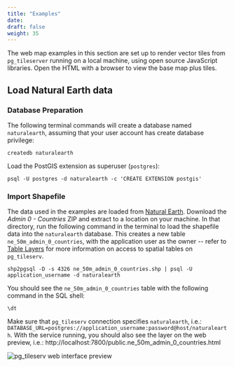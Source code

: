 ```yaml
---
title: "Examples"
date:
draft: false
weight: 35
---
```


The web map examples in this section are set up to render vector tiles from `pg_tileserver` 
running on a local machine, using open source JavaScript libraries. Open the HTML with a browser to view the base map plus tiles.

## Load Natural Earth data

### Database Preparation

The following terminal commands will create a database named `naturalearth`, assuming that your user account has create database privilege:

```
createdb naturalearth
```

Load the PostGIS extension as superuser (`postgres`):

```
psql -U postgres -d naturalearth -c 'CREATE EXTENSION postgis'
```

### Import Shapefile

The data used in the examples are loaded from [Natural Earth](https://www.naturalearthdata.com/downloads/50m-cultural-vectors/).
Download the *Admin 0 - Countries* ZIP and extract to a location on your 
machine. In that directory, run the following command in the terminal to load the 
shapefile data into the `naturalearth` database. This creates a new table `ne_50m_admin_0_countries`, with the application user as the owner -- refer to [Table Layers](../usage/table-layers/) for more information on access to spatial tables on `pg_tileserv`.

```
shp2pgsql -D -s 4326 ne_50m_admin_0_countries.shp | psql -U application_username -d naturalearth
```

You should see the `ne_50m_admin_0_countries` table with the following command in the SQL shell:

```
\dt
```

Make sure that `pg_tileserv` connection specifies `naturalearth`, i.e.: `DATABASE_URL=postgres://application_username:password@host/naturalearth`. With the service running, you should also see the layer on the web preview, i.e.: http://localhost:7800/public.ne_50m_admin_0_countries.html 

![pg_tileserv web interface preview](/example-web-preview.PNG)
